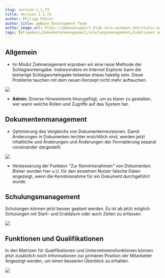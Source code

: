 ```yaml
---
slug: version-1_1_73
title: Version 1.1.73
author: Philipp Pähler
author_title: qmBase Development Team
author_image_url: https://qmbasesupport.blob.core.windows.net/static-assets/img/persons/paehler_round.png
tags: [Allgemein,Dokumentenmanagement,Schulungsmanagement,Funktionen und Qualifikationen,Changelog]
---
```

## Allgemein

*   Im Modul Zielmanagement erproben wir eine neue Methode der Schlagworteingabe. Insbesondere im Internet Explorer kann die bisherige Schlagworteingabe teilweise etwas hakelig sein. Diese Probleme tauchen mit dem neuen Konzept nicht mehr auftauchen.

![](https://caqadmin.blob.core.windows.net/releasenotes/58-images/mceclip2.gif)

*   **Admin:** Diverse Hinweistexte hinzugefügt, um es klarer zu gestalten, wer wann welche Rollen und Zugriffe auf das System hat.

## Dokumentenmanagement

*   Optimierung des Vergleichs von Dokumentenrevisionen. Damit Änderungen in Dokumenten leichter ersichtlich sind, werden jetzt inhaltliche und Änderungen und Änderungen der Formatierung separat voneinander dargestellt.

![](https://caqadmin.blob.core.windows.net/releasenotes/58-images/mceclip0.gif)

*   Verbesserung der Funktion "Zur Kenntnisnahmen" von Dokumenten. Bisher wurden hier u.U. für den einzelnen Nutzer falsche Daten angezeigt, wenn die Kenntnisnahme für ein Dokument durchgeführt wurde.

## Schulungsmanagement

Schulungen können jetzt besser geplant werden. Es ist ab jetzt möglich Schulungen mit Start- und Enddatum oder auch Zeiten zu erfassen.

![](https://caqadmin.blob.core.windows.net/releasenotes/58-images/mceclip3.png)

## Funktionen und Qualifikationen

In den Matrizen für Qualifikationen und Unternehmensfunktionen können jetzt zusätzlich noch Informationen zur primären Position der Mitarbeiter Angezeigt werden, um einen besseren Überblick zu erhalten.

![](https://caqadmin.blob.core.windows.net/releasenotes/58-images/mceclip1.png)

###  